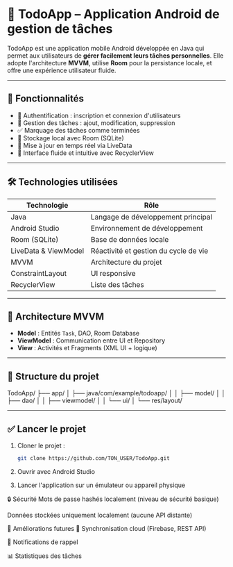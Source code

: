 # 📱 TodoApp – Application Android de gestion de tâches

TodoApp est une application mobile Android développée en Java qui permet aux utilisateurs de **gérer facilement leurs tâches personnelles**. Elle adopte l'architecture **MVVM**, utilise **Room** pour la persistance locale, et offre une expérience utilisateur fluide.

---

## 🚀 Fonctionnalités

- 🔐 Authentification : inscription et connexion d'utilisateurs
- 📝 Gestion des tâches : ajout, modification, suppression
- ✅ Marquage des tâches comme terminées
- 💾 Stockage local avec Room (SQLite)
- 🔁 Mise à jour en temps réel via LiveData
- 📱 Interface fluide et intuitive avec RecyclerView

---

## 🛠️ Technologies utilisées

| Technologie | Rôle |
|-------------|------|
| Java        | Langage de développement principal |
| Android Studio | Environnement de développement |
| Room (SQLite) | Base de données locale |
| LiveData & ViewModel | Réactivité et gestion du cycle de vie |
| MVVM | Architecture du projet |
| ConstraintLayout | UI responsive |
| RecyclerView | Liste des tâches |

---

## 🧱 Architecture MVVM

- **Model** : Entités `Task`, DAO, Room Database
- **ViewModel** : Communication entre UI et Repository
- **View** : Activités et Fragments (XML UI + logique)

----



## 📂 Structure du projet

TodoApp/
├── app/
│ ├── java/com/example/todoapp/
│ │ ├── model/
│ │ ├── dao/
│ │ ├── viewmodel/
│ │ └── ui/
│ └── res/layout/


---

## ✅ Lancer le projet

1. Cloner le projet :
   ```bash
   git clone https://github.com/TON_USER/TodoApp.git
   
2. Ouvrir avec Android Studio

3. Lancer l'application sur un émulateur ou appareil physique

🔒 Sécurité
Mots de passe hashés localement (niveau de sécurité basique)

Données stockées uniquement localement (aucune API distante)

📌 Améliorations futures
📡 Synchronisation cloud (Firebase, REST API)

🔔 Notifications de rappel

📊 Statistiques des tâches




